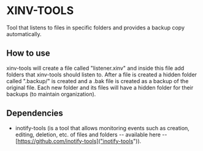 # XINV-TOOLS
Tool that listens to files in specific folders and provides a backup copy automatically.

## How to use
xinv-tools will create a file called "listener.xinv" and inside this file add folders that xinv-tools should listen to. After a file is created a hidden folder called ".backup/" is created and a .bak file is created as a backup of the original file. Each new folder and its files will have a hidden folder for their backups (to maintain organization).

## Dependencies
- inotify-tools (is a tool that allows monitoring events such as creation, editing, deletion, etc. of files and folders -- available here -- [https://github.com/inotify-tools]("inotify-tools")). 

